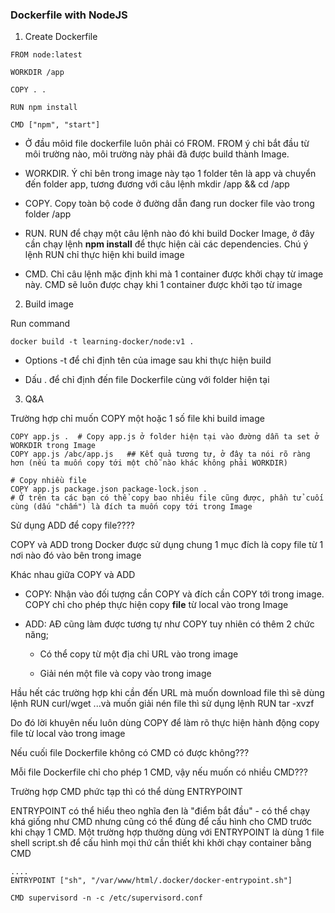 ### Dockerfile with NodeJS

1. Create Dockerfile

```
FROM node:latest

WORKDIR /app

COPY . .

RUN npm install

CMD ["npm", "start"]
```

  - Ở đầu môid file dockerfile luôn phải có FROM. FROM ý chỉ bắt đầu từ môi trường nào, môi trường này phải đã được build thành Image.

  - WORKDIR. Ý chỉ bên trong image này tạo 1 folder tên là app và chuyển đến folder app, tương đương với câu lệnh mkdir  /app && cd /app

  - COPY. Copy toàn bộ code ở đường dẫn đang run docker file vào trong folder /app

  - RUN. RUN để chạy một câu lệnh nào đó khi build Docker Image, ở đây cần chạy lệnh **npm install** để thực hiện cài các dependencies. Chú ý lệnh RUN chỉ thực hiện khi build image

  - CMD. Chỉ câu lệnh mặc định khi mà 1 container được khởi chạy từ image này. CMD sẽ luôn được chạy khi 1 container được khởi tạo từ image 


2. Build image

Run command

```
docker build -t learning-docker/node:v1 .
```

  - Options -t để chỉ định tên của image sau khi thực hiện build

  - Dấu . để chỉ định đến file Dockerfile cùng với folder hiện tại

3. Q&A

Trường hợp chỉ muốn COPY một hoặc 1 số file khi build image

```
COPY app.js .  # Copy app.js ở folder hiện tại vào đường dẫn ta set ở WORKDIR trong Image
COPY app.js /abc/app.js   ## Kết quả tương tự, ở đây ta nói rõ ràng hơn (nếu ta muốn copy tới một chỗ nào khác không phải WORKDIR)
    
# Copy nhiều file
COPY app.js package.json package-lock.json .
# Ở trên ta các bạn có thể copy bao nhiêu file cũng được, phần tử cuối cùng (dấu "chấm") là đích ta muốn copy tới trong Image

```

Sử dụng ADD để copy file????

COPY và ADD trong Docker được sử dụng chung 1 mục đích là copy file từ 1 nơi nào đó vào bên trong image

Khác nhau giữa COPY  và ADD


  - COPY: Nhận vào  đối tượng cần COPY và đích cần COPY tới trong image. COPY chỉ cho phép thực hiện copy **file**  từ local vào trong Image


  - ADD: AĐ cũng làm được tương tự như COPY tuy nhiên có thêm 2 chức năng;


      - Có thể copy từ một địa chỉ URL vào trong image

      - Giải nén một file và copy vào trong image

Hầu hết các trường hợp khi cần đến URL mà muốn download file thì sẽ dùng lệnh RUN curl/wget ...và muốn giải nén file thì sử dụng lệnh RUN tar -xvzf

Do đó lời khuyên nếu luôn dùng COPY để làm rõ thực hiện hành động copy file từ local vào trong image

Nếu cuối file Dockerfile không có CMD có được không???

Mỗi file Dockerfile chỉ cho phép 1 CMD, vậy nếu muốn có nhiều CMD???


Trường hợp CMD phức tạp thì có thể dùng ENTRYPOINT

ENTRYPOINT có thể hiểu theo nghĩa đen là "điểm bắt đầu"  - có thể chạy khá giống như CMD nhưng cũng có thể đùng để cấu hình cho CMD trước khi chạy 1 CMD. Một trường hợp thường dùng với ENTRYPOINT là dùng 1 file shell script.sh để cấu hình mọi thứ cần thiết khi khởi chạy container bằng CMD

```
....
ENTRYPOINT ["sh", "/var/www/html/.docker/docker-entrypoint.sh"]

CMD supervisord -n -c /etc/supervisord.conf

```
